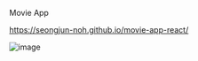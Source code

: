 Movie App

https://seongjun-noh.github.io/movie-app-react/

![image](https://user-images.githubusercontent.com/90190483/182589185-37aaada0-8df1-4645-8067-d6d27ada4ca5.png)
